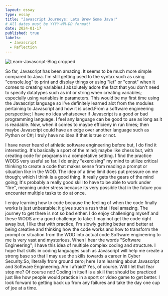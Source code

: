 ```yaml
---
layout: essay
type: essay
title: "Javascript Journeys: Lets Brew Some Java!"
# All dates must be YYYY-MM-DD format!
date: 2024-01-17
published: true
labels:
  - Javascript
  - Reflection
---
```

![Learn-Javascript-Blog cropped](https://github.com/kendrick-g/kendrick-g.github.io/assets/156295982/4cf73e5d-42cb-4991-917a-33fd170e9dd2)

  So far, Javascript has been amazing. It seems to be much more simple compared to Java. I'm still getting used to the syntax such as using "console.log" to print and display things or using "let" or "const" when it comes to creating variables.I absolutely adore the fact that you don't need to specify datatypes such as int or string when creating variables; especially using variables in parameters. This would be my first time using the Javascript language so I've definitely learned alot from the modules pertaining to Javascript and how it is used.From a software engineering perspective; I have no idea whatsoever if Javascript is a good or bad programming language. I feel any language can be good to use as long as it is readable. Now, when it comes to maybe efficieny in run times; then maybe Javascript could have an edge over another language such as Python or C#; I truly have no idea if that is true or not.

  I have never heard of athletic software engineering before but, I do find it interesting. It's basically a sport of the mind; maybe like chess but, with creating code for programs in a competative setting. I find the practice WODS very useful so far. I do enjoy "exercising" my mind to utilize critical thinking to create a code that makes sense from reading a prompt or situation like in the WOD. The idea of a time limit does put pressure on me though; which I think is a good thing. It really gets the gears of the mind going; It's probably a really good skill to have to be able to work under "fire", meaning under stress because its very possible that in the future you encounter multiple tasks to do at once. 

  I enjoy learning how to code because the feeling of when the code finally works is just unbeatable; it gives such a rush that I feel amazing. The journey to get there is not so bad either. I do enjoy challenigng myself and these WODS are a good challenge to take. I may not get the code right away but, I like that with practice, I'm slowly getting better and better at being creative and thinking how the code works and how to transform the prompt or situation from the WOD into actual code.Software engineering to me is very vast and mysterious. When I hear the words "Software Engineering"; I have this idea of multiple complex coding and structure. I hope that skills in coding languages such as Javascript will help me create a strong base so that I may use the skills towards a career in Cyber Security.So, literally from ground zero; here I am learning about Javascript and Software Engineering. Am I afraid? Yes, of course. Will I let that fear stop me? Of course not! Coding in itself is a skill that should be practiced just like how people would practice in a sport or video game to get better. I look forward to getting back up from any failures and take the day one cup of joe at a time.
